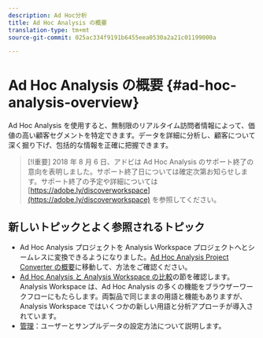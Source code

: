 ```yaml
---
description: Ad Hoc分析
title: Ad Hoc Analysis の概要
translation-type: tm+mt
source-git-commit: 025ac334f9191b6455eea0530a2a21c01199000a

---
```



# Ad Hoc Analysis の概要 {#ad-hoc-analysis-overview}

Ad Hoc Analysis を使用すると、無制限のリアルタイム訪問者情報によって、価値の高い顧客セグメントを特定できます。データを詳細に分析し、顧客について深く掘り下げ、包括的な情報を正確に把握できます。

>[!I重要]
>2018 年 8 月 6 日、アドビは Ad Hoc Analysis のサポート終了の意向を表明しました。サポート終了日については確定次第お知らせします。サポート終了の予定や詳細については [https://adobe.ly/discoverworkspace](https://adobe.ly/discoverworkspace) を参照してください。

## 新しいトピックとよく参照されるトピック

* Ad Hoc Analysis プロジェクトを Analysis Workspace プロジェクトへとシームレスに変換できるようになりました。[Ad Hoc Analysis Project Converter の概要](/help/analyze/ad-hoc-analysis/c-aha-project-converter/aha2aw-overview.md)に移動して、方法をご確認ください。
* [Ad Hoc Analysis と Analysis Workspace の比較](/help/analyze/analysis-workspace/workspace-faq/adhocanalysis-vs-analysisworkspace.md)の節を確認します。Analysis Workspace は、Ad Hoc Analysis の多くの機能をブラウザーワークフローにもたらします。両製品で同じままの用語と機能もありますが、Analysis Workspace ではいくつかの新しい用語と分析アプローチが導入されています。
* [管理](/help/analyze/ad-hoc-analysis/c-administration.md)：ユーザーとサンプルデータの設定方法について説明します。
